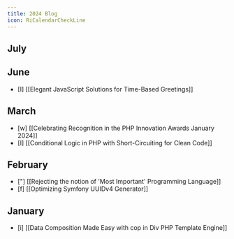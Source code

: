 ```yaml
---
title: 2024 Blog
icon: RiCalendarCheckLine
---
```


## July

## June
- [I] [[Elegant JavaScript Solutions for Time-Based Greetings]]
## March
- [w] [[Celebrating Recognition in the PHP Innovation Awards January 2024]]
- [I] [[Conditional Logic in PHP with Short-Circuiting for Clean Code]]
## February
- ["] [[Rejecting the notion of 'Most Important' Programming Language]]
- [f] [[Optimizing Symfony UUIDv4 Generator]]
## January
- [i] [[Data Composition Made Easy with cop in Div PHP Template Engine]]